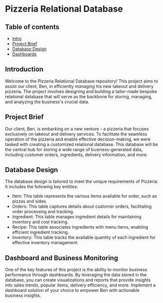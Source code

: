 # Pizzeria Relational Database

## Table of contents
* [Intro](#introduction)
* [Project Brief](#project-brief)
* [Database Design](#database-design)
* [Dashboards](#dashboard-and-business-monitoring)

## Introduction
Welcome to the Pizzeria Relational Database repository! This project aims to assist our client, Ben, in efficiently managing his new takeout and delivery pizzeria. The project involves designing and building a tailor-made bespoke relational database that will serve as the backbone for storing, managing, and analyzing the business's crucial data.

## Project Brief
Our client, Ben, is embarking on a new venture - a pizzeria that focuses exclusively on takeout and delivery services. To facilitate the seamless operation of the pizzeria and enable effective decision-making, we were tasked with creating a customized relational database. This database will be the central hub for storing a wide range of business-generated data, including customer orders, ingredients, delivery information, and more.

## Database Design
The database design is tailored to meet the unique requirements of Pizzeria. It includes the following key entities:

* Item: This table represents the various items available for order, such as pizzas and sides.
* Orders: This table captures details about customer orders, facilitating order processing and tracking.
* Ingredient: This table manages ingredient details for maintaining inventory and cost tracking.
* Recipe: This table associates ingredients with menu items, enabling efficient ingredient tracking.
* Inventory: This table tracks the available quantity of each ingredient for effective inventory management.

## Dashboard and Business Monitoring
One of the key features of this project is the ability to monitor business performance through dashboards. By leveraging the data stored in the database, you can create visualizations and reports that provide insights into sales trends, popular items, delivery efficiency, and more. Implement a dashboard solution of your choice to empower Ben with actionable business insights.
